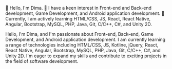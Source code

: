  👋 Hello, I'm Dima.
  👀 I have a keen interest in Front-end and Back-end development, Game Development, and Android application development.
  🌱 Currently, I am actively learning HTML/CSS, JS, React, React Native, Angular, Bootstrap, MySQL, PHP, Java, Git, C/C++, C#, and Unity 2D.

Hello, I'm Dima, and I'm passionate about Front-end, Back-end, Game Development, and Android application development. I am currently learning a range of technologies including HTML/CSS, JS, Kotline, jQuery, React, React Native, Angular, Bootstrap, MySQL, PHP, Java, Git, C/C++, C#, and Unity 2D. I'm eager to expand my skills and contribute to exciting projects in the field of software development.

<!---
UAdant/UAdant is a ✨ special ✨ repository because its `README.md` (this file) appears on your GitHub profile.
You can click the Preview link to take a look at your changes.
--->
